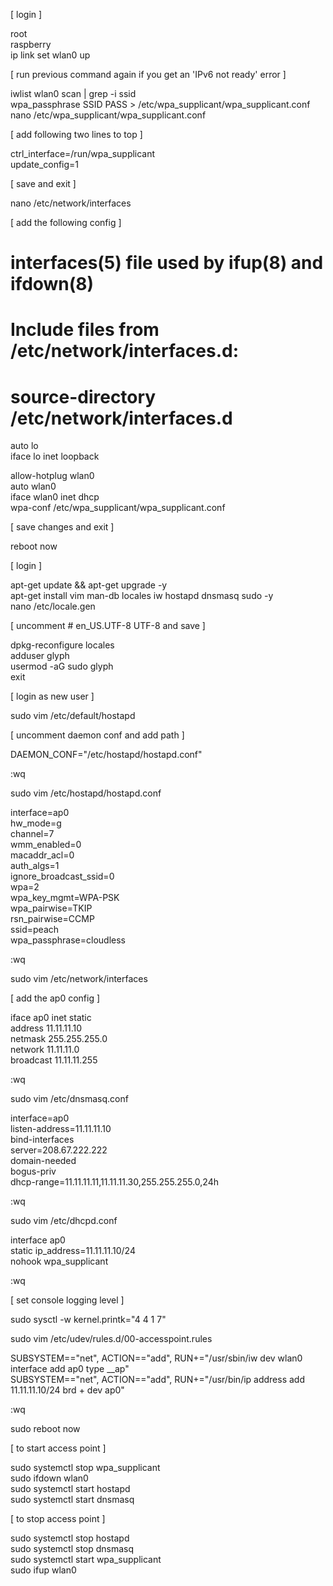 [ login ]

root  
raspberry  
ip link set wlan0 up

[ run previous command again if you get an 'IPv6 not ready' error ]

iwlist wlan0 scan | grep -i ssid  
wpa_passphrase SSID PASS > /etc/wpa_supplicant/wpa_supplicant.conf  
nano /etc/wpa_supplicant/wpa_supplicant.conf

[ add following two lines to top ]

ctrl_interface=/run/wpa_supplicant  
update_config=1

[ save and exit ]

nano /etc/network/interfaces

[ add the following config ]

# interfaces(5) file used by ifup(8) and ifdown(8)  
# Include files from /etc/network/interfaces.d:  
# source-directory /etc/network/interfaces.d  

auto lo  
iface lo inet loopback

allow-hotplug wlan0  
auto wlan0  
iface wlan0 inet dhcp  
    wpa-conf /etc/wpa_supplicant/wpa_supplicant.conf  

[ save changes and exit  ]

reboot now

[ login ]

apt-get update && apt-get upgrade -y  
apt-get install vim man-db locales iw hostapd dnsmasq sudo -y  
nano /etc/locale.gen

[ uncomment # en_US.UTF-8 UTF-8 and save  ]

dpkg-reconfigure locales  
adduser glyph  
usermod -aG sudo glyph  
exit

[ login as new user  ]

sudo vim /etc/default/hostapd

[ uncomment daemon conf and add path  ]

DAEMON_CONF="/etc/hostapd/hostapd.conf"

:wq

sudo vim /etc/hostapd/hostapd.conf

interface=ap0  
hw_mode=g  
channel=7  
wmm_enabled=0  
macaddr_acl=0  
auth_algs=1  
ignore_broadcast_ssid=0  
wpa=2  
wpa_key_mgmt=WPA-PSK  
wpa_pairwise=TKIP  
rsn_pairwise=CCMP  
ssid=peach  
wpa_passphrase=cloudless

:wq

sudo vim /etc/network/interfaces

[ add the ap0 config  ]

iface ap0 inet static  
    address 11.11.11.10  
    netmask 255.255.255.0  
    network 11.11.11.0  
    broadcast 11.11.11.255  

:wq

sudo vim /etc/dnsmasq.conf

interface=ap0  
listen-address=11.11.11.10  
bind-interfaces  
server=208.67.222.222  
domain-needed  
bogus-priv  
dhcp-range=11.11.11.11,11.11.11.30,255.255.255.0,24h

:wq

sudo vim /etc/dhcpd.conf

interface ap0  
    static ip_address=11.11.11.10/24  
    nohook wpa_supplicant  

:wq

[ set console logging level ]

sudo sysctl -w kernel.printk="4 4 1 7"

sudo vim /etc/udev/rules.d/00-accesspoint.rules

SUBSYSTEM=="net", ACTION=="add", RUN+="/usr/sbin/iw dev wlan0 interface add ap0 type __ap"  
SUBSYSTEM=="net", ACTION=="add", RUN+="/usr/bin/ip address add 11.11.11.10/24 brd + dev ap0"

:wq

sudo reboot now

[ to start access point  ]

sudo systemctl stop wpa_supplicant  
sudo ifdown wlan0  
sudo systemctl start hostapd  
sudo systemctl start dnsmasq  

[ to stop access point  ]

sudo systemctl stop hostapd  
sudo systemctl stop dnsmasq  
sudo systemctl start wpa_supplicant  
sudo ifup wlan0
